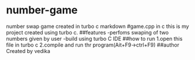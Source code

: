 # number-game
number swap game created in turbo c
markdown
#game.cpp in c
this is my  project created using turbo c.
##features
-perfoms swaping of two numbers given by user
-build using turbo C IDE
##how to run
1.open this file in turbo c
2.compile and run thr program(Ait+F9->ctrl+F9)
##author
Created by vedika
